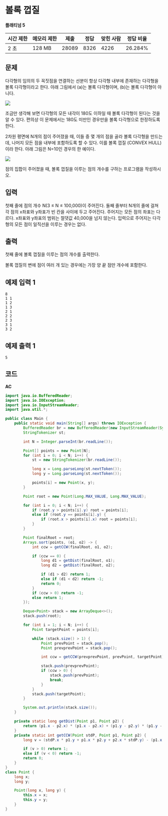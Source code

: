 # 볼록 껍질

**플래티넘 5**

|시간 제한|	메모리 제한	|제출	|정답	|맞힌 사람|	정답 비율|
|---|---|---|---|---|---|
|2 초	|128 MB	|28089|	8326|	4226|	26.284%|

## 문제 

다각형의 임의의 두 꼭짓점을 연결하는 선분이 항상 다각형 내부에 존재하는 다각형을 볼록 다각형이라고 한다. 아래 그림에서 (a)는 볼록 다각형이며, (b)는 볼록 다각형이 아니다.

![](https://www.acmicpc.net/JudgeOnline/upload/201005/convex(1).png)

조금만 생각해 보면 다각형의 모든 내각이 180도 이하일 때 볼록 다각형이 된다는 것을 알 수 있다. 편의상 이 문제에서는 180도 미만인 경우만을 볼록 다각형으로 한정하도록 한다.

2차원 평면에 N개의 점이 주어졌을 때, 이들 중 몇 개의 점을 골라 볼록 다각형을 만드는데, 나머지 모든 점을 내부에 포함하도록 할 수 있다. 이를 볼록 껍질 (CONVEX HULL) 이라 한다. 아래 그림은 N=10인 경우의 한 예이다.

![](https://www.acmicpc.net/JudgeOnline/upload/201005/convv.PNG)

점의 집합이 주어졌을 때, 볼록 껍질을 이루는 점의 개수를 구하는 프로그램을 작성하시오.

## 입력 

첫째 줄에 점의 개수 N(3 ≤ N ≤ 100,000)이 주어진다. 둘째 줄부터 N개의 줄에 걸쳐 각 점의 x좌표와 y좌표가 빈 칸을 사이에 두고 주어진다. 주어지는 모든 점의 좌표는 다르다. x좌표와 y좌표의 범위는 절댓값 40,000을 넘지 않는다. 입력으로 주어지는 다각형의 모든 점이 일직선을 이루는 경우는 없다.

## 출력 

첫째 줄에 볼록 껍질을 이루는 점의 개수를 출력한다.

볼록 껍질의 변에 점이 여러 개 있는 경우에는 가장 양 끝 점만 개수에 포함한다.

## 예제 입력 1

```
8
1 1
1 2
1 3
2 1
2 2
2 3
3 1
3 2
```

## 예제 출력 1

```
5
```

## 코드

**AC**

```java
import java.io.BufferedReader;
import java.io.IOException;
import java.io.InputStreamReader;
import java.util.*;

public class Main {
    public static void main(String[] args) throws IOException {
        BufferedReader br = new BufferedReader(new InputStreamReader(System.in));
        StringTokenizer st;

        int N = Integer.parseInt(br.readLine());

        Point[] points = new Point[N];
        for (int i = 0; i < N; i++) {
            st = new StringTokenizer(br.readLine());

            long x = Long.parseLong(st.nextToken());
            long y = Long.parseLong(st.nextToken());

            points[i] = new Point(x, y);
        }

        Point root = new Point(Long.MAX_VALUE, Long.MAX_VALUE);

        for (int i = 0; i < N; i++) {
            if (root.y > points[i].y) root = points[i];
            else if (root.y == points[i].y) {
                if (root.x > points[i].x) root = points[i];
            }
        }

        Point finalRoot = root;
        Arrays.sort(points, (o1, o2) -> {
            int ccw = getCCW(finalRoot, o1, o2);

            if (ccw == 0) {
                long d1 = getDist(finalRoot, o1);
                long d2 = getDist(finalRoot, o2);

                if (d1 > d2) return 1;
                else if (d1 < d2) return -1;
                return 0;
            }
            if (ccw > 0) return -1;
            else return 1;
        });

        Deque<Point> stack = new ArrayDeque<>();
        stack.push(root);

        for (int i = 1; i < N; i++) {
            Point targetPoint = points[i];

            while (stack.size() > 1) {
                Point prevPoint = stack.pop();
                Point prevprevPoint = stack.pop();

                int ccw = getCCW(prevprevPoint, prevPoint, targetPoint);

                stack.push(prevprevPoint);
                if (ccw > 0) {
                    stack.push(prevPoint);
                    break;
                }
            }
            stack.push(targetPoint);
        }

        System.out.println(stack.size());
    }

    private static long getDist(Point p1, Point p2) {
        return (p1.x - p2.x) * (p1.x - p2.x) + (p1.y - p2.y) * (p1.y - p2.y);
    }
    private static int getCCW(Point stdP, Point p1, Point p2) {
        long v = (stdP.x * p1.y + p1.x * p2.y + p2.x * stdP.y) - (p1.x * stdP.y + p2.x * p1.y + stdP.x * p2.y);

        if (v > 0) return 1;
        else if (v < 0) return -1;
        return 0;
    }
}
class Point {
    long x;
    long y;

    Point(long x, long y) {
        this.x = x;
        this.y = y;
    }
}
```